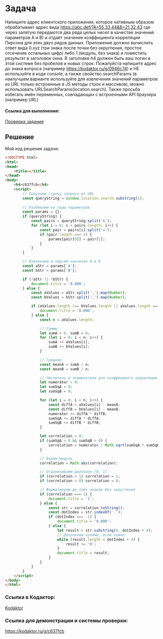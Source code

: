 # Задача

Напишите адрес клиентского приложения, которое нативным образом обрабатывает  адрес вида https://abc.def/?A=55,33,44&B=21,32,43  где через запятую передаются два ряда целых чисел в качестве значений параметров A и B) и отдаёт значение коэффициента корреляции Пирсона для этих двух рядов данных. Приложение должно вычислить ответ вида 0.xyz (три знака после точки без округления, простое отсечение остальных цифр) либо 1 (модуль, без знака) и поместить результат в заголовок окна. В заголовке h4 должен быть ваш логин в этой системе без пробелов и новых строк. Пожалуйста напишите адрес до знака вопроса (например https://kodaktor.ru/g/0946c74) и НЕ используйте в коде console, а также свойство searchParams (в наилучшем варианте используйте для извлечения значений параметров из URL только встроенные в JS методы строк и массивов), можно использовать URLSearchParams(location.search). Также просьба избегать имён переменных, совпадающих с встроенными API браузера (например URL)

#### Ссылка для выполнения:

[Проверка задания](https://node-server.online/a?id=XXXXXXX#y%7C95)

## Решение

Мой код решения задачи:

```html
<!DOCTYPE html>
<html>
<head>
    <title></title>
</head>
<body>
    <h4>c637fcb</h4>
    <script>
        // Получаем строку запроса из URL
        const queryString = window.location.search.substring(1);
        
        // Разбиваем на пары параметров
        const params = {};
        if (queryString) {
            const pairs = queryString.split('&');
            for (let i = 0; i < pairs.length; i++) {
                const pair = pairs[i].split('=');
                if (pair.length === 2) {
                    params[pair[0]] = pair[1];
                }
            }
        }

        // Извлекаем и парсим значения A и B
        const aStr = params['A'];
        const bStr = params['B'];

        if (!aStr || !bStr) {
            document.title = '0.000';
        } else {
            const aValues = aStr.split(',').map(Number);
            const bValues = bStr.split(',').map(Number);

            if (aValues.length !== bValues.length || aValues.length === 0) {
                document.title = '0.000';
            } else {
                const n = aValues.length;

                // Суммы
                let sumA = 0, sumB = 0;
                for (let i = 0; i < n; i++) {
                    sumA += aValues[i];
                    sumB += bValues[i];
                }

                // Средние
                const meanA = sumA / n;
                const meanB = sumB / n;

                // Числитель и знаменатели для коэффициента корреляции Пирсона
                let numerator = 0;
                let sumSqA = 0;
                let sumSqB = 0;

                for (let i = 0; i < n; i++) {
                    const diffA = aValues[i] - meanA;
                    const diffB = bValues[i] - meanB;
                    numerator += diffA * diffB;
                    sumSqA += diffA * diffA;
                    sumSqB += diffB * diffB;
                }

                let correlation = 0;
                if (sumSqA > 0 && sumSqB > 0) {
                    correlation = numerator / Math.sqrt(sumSqA * sumSqB);
                }

                // Берём модуль
                correlation = Math.abs(correlation);

                // Ограничиваем диапазон [0, 1]
                if (correlation > 1) correlation = 1;
                if (correlation < 0) correlation = 0;

                // Форматируем до трёх знаков без округления
                if (correlation === 1) {
                    document.title = '1';
                } else {
                    const str = correlation.toString();
                    const dotIndex = str.indexOf('.');
                    if (dotIndex === -1) {
                        document.title = '0.000';
                    } else {
                        let result = str.substring(0, dotIndex + 4);
                        // Дополняем нулями, если нужно
                        while (result.length < dotIndex + 4) {
                            result += '0';
                        }
                        document.title = result;
                    }
                }
            }
        }
    </script>
</body>
</html>
```

### Ссылка в Кодактор:

[Kodaktor](https://kodaktor.ru/?!=c637fcb)

### Ссылка для демонстрации и системы проверки:

https://kodaktor.ru/g/c637fcb
